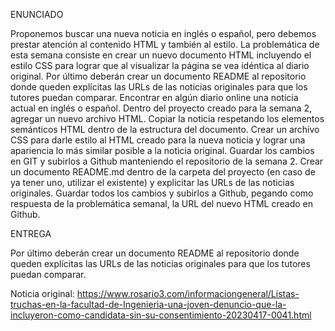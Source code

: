 
ENUNCIADO

Proponemos buscar una nueva noticia en inglés o español, pero debemos prestar atención al contenido HTML y también al estilo. La problemática de esta semana consiste en crear un nuevo documento HTML incluyendo el estilo CSS para lograr que al visualizar la página se vea idéntica al diario original. 
Por último deberán crear un documento README al repositorio donde queden explícitas las URLs de las noticias originales para que los tutores puedan comparar.
Encontrar en algún diario online una noticia actual en inglés o español.
Dentro del proyecto creado para la semana 2, agregar un nuevo archivo HTML.
Copiar la noticia respetando los elementos semánticos HTML dentro de la estructura del documento.
Crear un archivo CSS para darle estilo al HTML creado para la nueva noticia y lograr una apariencia lo más similar posible a la noticia original.
Guardar los cambios en GIT y subirlos a Github manteniendo el repositorio de la semana 2.
Crear un documento README.md dentro de la carpeta del proyecto (en caso de ya tener uno, utilizar el existente) y explicitar las URLs de las noticias originales.
Guardar todos los cambios y subirlos a Github, pegando como respuesta de la problemática semanal, la URL del nuevo HTML creado en Github.

ENTREGA

Por último deberán crear un documento README al repositorio donde queden explícitas las URLs de las noticias originales para que los tutores puedan comparar.

Noticia original:
https://www.rosario3.com/informaciongeneral/Listas-truchas-en-la-facultad-de-Ingenieria-una-joven-denuncio-que-la-incluyeron-como-candidata-sin-su-consentimiento-20230417-0041.html